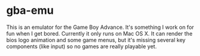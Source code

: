 gba-emu
=======

This is an emulator for the Game Boy Advance. It's something I work on for fun when I get bored. Currently it only runs on Mac OS X. It can render the bios logo animation and some game menus, but it's missing several key components (like input) so no games are really playable yet.
